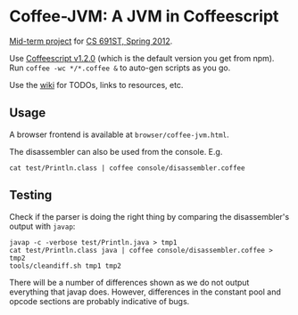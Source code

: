 Coffee-JVM: A JVM in Coffeescript
=================================
[Mid-term project](http://plasma.cs.umass.edu/emery/grad-systems-project-1) 
for [CS 691ST, Spring 2012](http://plasma.cs.umass.edu/emery/grad-systems).

Use [Coffeescript v1.2.0](http://coffeescript.org/) (which is the default version you get from npm).
Run `coffee -wc */*.coffee &` to auto-gen scripts as you go.

Use the [wiki](https://github.com/int3/coffee-jvm/wiki) for TODOs, links to resources, etc.

Usage
-----

A browser frontend is available at `browser/coffee-jvm.html`.

The disassembler can also be used from the console. E.g.

    cat test/Println.class | coffee console/disassembler.coffee

Testing
-------

Check if the parser is doing the right thing by comparing the disassembler's
output with `javap`:

    javap -c -verbose test/Println.java > tmp1
    cat test/Println.class java | coffee console/disassembler.coffee > tmp2
    tools/cleandiff.sh tmp1 tmp2

There will be a number of differences shown as we do not output everything that
javap does. However, differences in the constant pool and opcode sections are
probably indicative of bugs.
